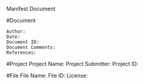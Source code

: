 Manifest Document

#Document

    Author:
    Date:
    Document ID:
    Document Comments:
    References:


#Project
    Project Name:
    Project Submitter:
    Project ID:
    

#File
    File Name:
    File ID:
    License:
